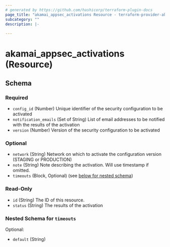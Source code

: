 ```yaml
---
# generated by https://github.com/hashicorp/terraform-plugin-docs
page_title: "akamai_appsec_activations Resource - terraform-provider-akamai"
subcategory: ""
description: |-
  
---
```


# akamai_appsec_activations (Resource)





<!-- schema generated by tfplugindocs -->
## Schema

### Required

- `config_id` (Number) Unique identifier of the security configuration to be activated
- `notification_emails` (Set of String) List of email addresses to be notified with the results of the activation
- `version` (Number) Version of the security configuration to be activated

### Optional

- `network` (String) Network on which to activate the configuration version (STAGING or PRODUCTION)
- `note` (String) Note describing the activation. Will use timestamp if omitted.
- `timeouts` (Block, Optional) (see [below for nested schema](#nestedblock--timeouts))

### Read-Only

- `id` (String) The ID of this resource.
- `status` (String) The results of the activation

<a id="nestedblock--timeouts"></a>
### Nested Schema for `timeouts`

Optional:

- `default` (String)
